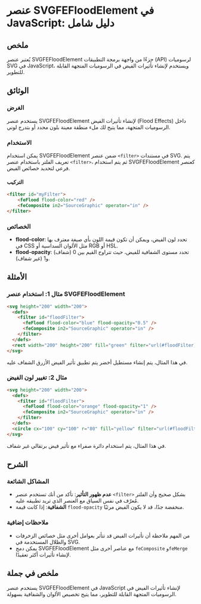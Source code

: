 <!--
Meta Description: # عنصر SVGFEFloodElement في JavaScript: دليل شامل ## ملخص يُعتبر عنصر SVGFEFloodElement جزءًا من واجهة برمجة التطبيقات (API) لرسوميات SVG في JavaScrip...
Meta Keywords: filter, الفيض, flood, عنصر, svgfefloodelement
-->

# عنصر SVGFEFloodElement في JavaScript: دليل شامل

## ملخص
يُعتبر عنصر SVGFEFloodElement جزءًا من واجهة برمجة التطبيقات (API) لرسوميات SVG في JavaScript، ويستخدم لإنشاء تأثيرات الفيض في الرسوميات المتجهة القابلة للتطوير.

## الوثائق
### الغرض
يستخدم عنصر SVGFEFloodElement لإنشاء تأثيرات الفيض (Flood Effects) داخل الرسوميات المتجهة، مما يتيح لك ملء منطقة معينة بلون محدد أو بتدرج لوني.

### الاستخدام
يمكن استخدام SVGFEFloodElement ضمن عنصر `<filter>` في مستندات SVG. يتم تعريف الفلتر باستخدام عنصر `<filter>`، ثم يتم استخدام SVGFEFloodElement كعنصر فرعي لتحديد خصائص الفيض.

#### التركيب
```html
<filter id="myFilter">
    <feFlood flood-color="red" />
    <feComposite in2="SourceGraphic" operator="in" />
</filter>
```

### الخصائص
- **flood-color**: تحدد لون الفيض، ويمكن أن تكون قيمة اللون بأي صيغة معترف بها في CSS مثل الألوان السداسية أو RGB أو HSL.
- **flood-opacity**: تحدد مستوى الشفافية للفيض، حيث تتراوح القيم بين 0 (شفاف) و1 (غير شفاف).

## الأمثلة
### مثال 1: استخدام عنصر SVGFEFloodElement
```html
<svg height="200" width="200">
  <defs>
    <filter id="floodFilter">
      <feFlood flood-color="blue" flood-opacity="0.5" />
      <feComposite in2="SourceGraphic" operator="in" />
    </filter>
  </defs>
  <rect width="200" height="200" fill="green" filter="url(#floodFilter)" />
</svg>
```
في هذا المثال، يتم إنشاء مستطيل أخضر يتم تطبيق تأثير الفيض الأزرق الشفاف عليه.

### مثال 2: تغيير لون الفيض
```html
<svg height="200" width="200">
  <defs>
    <filter id="floodFilter">
      <feFlood flood-color="orange" flood-opacity="1" />
      <feComposite in2="SourceGraphic" operator="in" />
    </filter>
  </defs>
  <circle cx="100" cy="100" r="80" fill="yellow" filter="url(#floodFilter)" />
</svg>
```
في هذا المثال، يتم استخدام دائرة صفراء مع تأثير فيض برتقالي غير شفاف.

## الشرح
### المشاكل الشائعة
- **عدم ظهور التأثير**: تأكد من أنك تستخدم عنصر `<filter>` بشكل صحيح وأن الفلتر مُعرّف في نفس السياق مع العنصر الذي تريد تطبيقه عليه.
- **الشفافية**: إذا كانت قيمة `flood-opacity` منخفضة جدًا، قد لا يكون الفيض مرئيًا.

### ملاحظات إضافية
- من المهم ملاحظة أن تأثيرات الفيض قد تتأثر بعوامل أخرى مثل خصائص الزخرفات والظلال المستخدمة في SVG.
- يمكن دمج SVGFEFloodElement مع عناصر أخرى مثل `feComposite` و`feMerge` لإنشاء تأثيرات أكثر تعقيدًا.

## ملخص في جملة
يستخدم عنصر SVGFEFloodElement في JavaScript لإنشاء تأثيرات الفيض في الرسوميات المتجهة القابلة للتطوير، مما يتيح تخصيص الألوان والشفافية بسهولة.